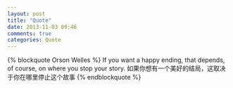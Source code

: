 ```yaml
---
layout: post
title: "Quote"
date: 2013-11-03 09:46
comments: true
categories: Quote
---
```

{% blockquote Orson Welles %}
If you want a happy ending, that depends, of course, on where you stop your story.
如果你想有一个美好的结局，这取决于你在哪里停止这个故事
{% endblockquote %}

